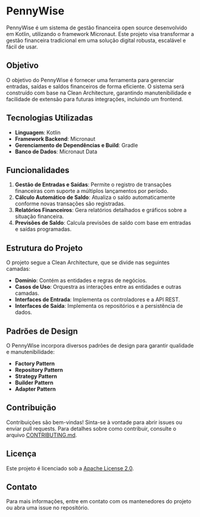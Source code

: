 # PennyWise

PennyWise é um sistema de gestão financeira open source desenvolvido em Kotlin, utilizando o framework Micronaut. Este projeto visa transformar a gestão financeira tradicional em uma solução digital robusta, escalável e fácil de usar.

## Objetivo

O objetivo do PennyWise é fornecer uma ferramenta para gerenciar entradas, saídas e saldos financeiros de forma eficiente. O sistema será construído com base na Clean Architecture, garantindo manutenibilidade e facilidade de extensão para futuras integrações, incluindo um frontend.

## Tecnologias Utilizadas

- **Linguagem**: Kotlin
- **Framework Backend**: Micronaut
- **Gerenciamento de Dependências e Build**: Gradle
- **Banco de Dados**: Micronaut Data

## Funcionalidades

1. **Gestão de Entradas e Saídas**: Permite o registro de transações financeiras com suporte a múltiplos lançamentos por período.
2. **Cálculo Automático de Saldo**: Atualiza o saldo automaticamente conforme novas transações são registradas.
3. **Relatórios Financeiros**: Gera relatórios detalhados e gráficos sobre a situação financeira.
4. **Previsões de Saldo**: Calcula previsões de saldo com base em entradas e saídas programadas.

## Estrutura do Projeto

O projeto segue a Clean Architecture, que se divide nas seguintes camadas:

- **Domínio**: Contém as entidades e regras de negócios.
- **Casos de Uso**: Orquestra as interações entre as entidades e outras camadas.
- **Interfaces de Entrada**: Implementa os controladores e a API REST.
- **Interfaces de Saída**: Implementa os repositórios e a persistência de dados.

## Padrões de Design

O PennyWise incorpora diversos padrões de design para garantir qualidade e manutenibilidade:

- **Factory Pattern**
- **Repository Pattern**
- **Strategy Pattern**
- **Builder Pattern**
- **Adapter Pattern**

## Contribuição

Contribuições são bem-vindas! Sinta-se à vontade para abrir issues ou enviar pull requests. Para detalhes sobre como contribuir, consulte o arquivo [CONTRIBUTING.md](./CONTRIBUTING.md).

## Licença

Este projeto é licenciado sob a [Apache License 2.0](./LICENSE).

## Contato

Para mais informações, entre em contato com os mantenedores do projeto ou abra uma issue no repositório.
